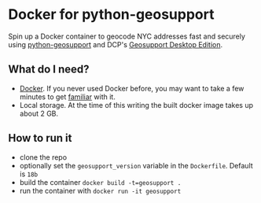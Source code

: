 # Docker for python-geosupport
Spin up a Docker container to geocode NYC addresses fast and securely using [python-geosupport](https://github.com/ishiland/python-geosupport) and DCP's [Geosupport Desktop Edition](https://www1.nyc.gov/site/planning/data-maps/open-data/dwn-gde-home.page).

## What do I need?
 - [Docker](https://docs.docker.com/install/). If you never used Docker before, you may want to take a few minutes to get [familiar](https://docs.docker.com/get-started/) with it. 
 - Local storage. At the time of this writing the built docker image takes up about 2 GB.

## How to run it
 - clone the repo
 - optionally set the `geosupport_version` variable in the `Dockerfile`. Default is `18b`
 - build the container `docker build -t=geosupport .`
 - run the container with `docker run -it geosupport` 
 